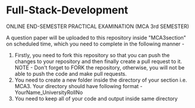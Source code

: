 # Full-Stack-Development
ONLINE END-SEMESTER PRACTICAL EXAMINATION (MCA 3rd SEMESTER)
                                 
A question paper will be uploaded to this repository inside "MCA3section" on scheduled time, which you need to complete in the following manner -

1. Firstly, you need to fork this repository so that you can push the changes to your repository and then finally create a pull request to it.
   NOTE - Don't forget to FORK the repository, otherwise, you will not be able to push the code and make pull requests.
2. You need to create a new folder inside the directory of your section i.e. MCA3.
   Your directory should have following format - YourName_UniversityRollNo    
3. You need to keep all of your code and output inside same directory


